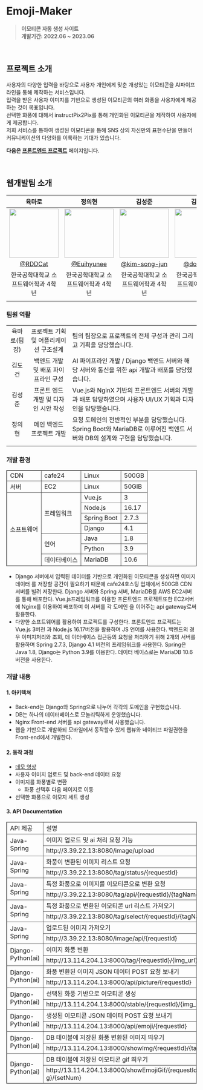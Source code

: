 # Emoji-Maker
> **이모티콘 자동 생성 사이트** <br/> **개발기간: 2022.06 ~ 2023.06** 
<br/>

## 프로젝트 소개 

사용자의 다양한 입력을 바탕으로 사용자 개인에게 맞춘 개성있는 이모티콘을 AI파이프라인을 통해 제작하는 서비스입니다. 
<br>
입력을 받은 사용자 이미지를 기반으로 생성된 이모티콘의 여러 화풍을 사용자에게 제공하는 것이 목표입니다.
<br>
선택한 화풍에 대해서 instructPix2Pix를 통해 개인화된 이모티콘을 제작하여 사용자에게 제공합니다.
<br>
저희 서비스를 통하여 생성된 이모티콘을 통해 SNS 상의 자신만의 표현수단을 만들어 커뮤니케이션의 다양화를 이룩하는 기대가 있습니다. 

**다음은 [프론트엔드 프로젝트](https://github.com/nulzi/MaroMaro)**  페이지입니다. 

<br/>

## 웹개발팀 소개 

|육마로|정의현|김성준|김도건|
|:---:|:---:|:---:|:---:|
|<img width="130px" src="https://avatars.githubusercontent.com/u/55569476?v=4"/>|<img width="130px" src="https://avatars.githubusercontent.com/u/98465697?v=4"/>|<img width="130px" src="https://avatars.githubusercontent.com/u/90247223?v=4"/>|<img width="130px" src="https://avatars.githubusercontent.com/u/102578327?v=4"/>|
|[@RDDCat](https://github.com/RDDcat)|[@Euihyunee](https://github.com/Euihyunee)|[@kim-song-jun](https://github.com/kim-song-jun)|[@dogeonK](https://github.com/dogeonK)|
|한국공학대학교 소프트웨어학과 4학년|한국공학대학교 소프트웨어학과 4학년|한국공학대학교 소프트웨어학과 4학년|한국공학대학교 소프트웨어학과 4학년|
|||||


### 팀원 역활 

||||
|:---:|:---:|:---|
|육마로(팀장)|프로젝트 기획 및 어플리케이션 구조설계|팀의 팀장으로 프로젝트의 전체 구성과 관리 그리고 기획을 담당했습니다.|
|김도건| 백엔드 개발 및 배포 파이프라인 구성|AI 파이프라인 개발 / Django 백엔드 서버와 해당 서버와 통신을 위한 api 개발과 배포를 담당했습니다.|
|김성준| 프론트 엔드 개발 및 디자인 시안 작성|Vue.js와 NginX 기반의 프론트엔드 서버의 개발과 배포 담당하였으며 사용자 UI/UX 기획과 디자인을 담당했습니다.|
|정의현| 메인 백엔드 프로젝트 개발|요청 도메인의 전반적인 부분을 담당했습니다. Spring Boot와 MariaDB로 이루어진 백엔드 서버와 DB의 설계와 구현을 담당했습니다.|
||||

### 개발 환경 

<style>
    .tb{
            border: 2px;
            width: 100%;
            border-collapse: collapse;
            border: 1px solid #444444;
    }
    .tr{
        border:1px solid #444444;
    }
    .tr > td 
    {
        border:1px solid #444444;
    }

</style>

<table class="tb"> 
    <tr class="tr">
        <td> CDN</td>
        <td> cafe24</td>
        <td> Linux</td>
        <td> 500GB</td>
    </tr>
    <tr class="tr">
        <td> 서버</td>
        <td> EC2</td>
        <td> Linux</td>
        <td> 50GIB</td>
    </tr>
    <tr class="tr">
        <td rowspan='7'> 소프트웨어</td>
        <td rowspan='4' > 프레임워크</td>
        <td> Vue.js</td>
        <td> 3</td>
    </tr>
    <tr class="tr">
        <td> Node.js</td>
        <td> 16.17</td>
    </tr>
    <tr class="tr">
        <td> Spring Boot</td>
        <td> 2.7.3</td>
    </tr>
    <tr class="tr">
        <td> Django</td>
        <td> 4.1</td>
    </tr>
    <tr class="tr">
        <td rowspan='2'> 언어 </td>
        <td> Java</td>
        <td> 1.8</td>
    </tr >
    <tr class="tr">
        <td> Python</td>
        <td> 3.9 </td>
    </tr>
    <tr class="tr">
        <td> 데이터베이스</td>
        <td> MariaDB</td>
        <td> 10.6</td>
    </tr>
</table>

- Django 서버에서 입력된 데이터를 기반으로 개인화된 이모티콘을 생성하면 이미지 데이터 를 저장할 공간이 필요하기 때문에 cafe24호스팅 업체에서 500GB CDN 서버를 빌려 저장한다.
Django 서버와 Spring 서버, MariaDB를 AWS EC2서버를 통해 배포한다. Vue.js프레임워크를 이용한 프론트엔드 프로젝트또한 EC2서버에 Nginx를 이용하여 배포하며 이 서버를 각 도메인 을 이어주는 api gateway로써 활용한다.
- 다양한 소프트웨어를 활용하여 프로젝트를 구성한다. 프론트엔드 프로젝트는 Vue.js 3버전 과 Node.js 16.17버전을 활용하며 JS 언어를 사용한다. 백엔드의 경우 이미지처리와 조회, 데 이터베이스 접근등의 요청을 처리하기 위해 2개의 서버를 활용하며 Spring 2.7.3, Django 4.1 버전의 프레임워크를 사용한다. Spring은 Java 1.8, Django는 Python 3.9를 이용한다. 데이터 베이스로는 MariaDB 10.6버전을 사용한다.

### 개발 내용 

#### 1. 아키텍쳐

- Back-end는 Django와 Spring으로 나누어 각각의 도메인을 구현했습니다. 
- DB는 하나의 데이터베이스로 모놀리틱하게 운영했습니다. 
- Nginx Front-end 서버를 api gateway로써 사용했습니다. 
- 웹을 기반으로 개발하되 모바일에서 동작할수 있게 웹뷰와 네이티브 파일권한을 Front-end에서 개발한다. 

#### 2. 동작 과정 

- [데모 영상](https://www.youtube.com/watch?v=AVws_wapf8M)
- 사용자 이미지 업로드 및 back-end 데이터 요청
- 이미지를 화풍별로 변환 
    - 화풍 선택후 다음 페이지로 이동
- 선택한 화풍으로 이모지 세트 생성 


#### 3. API Documentation

<table class='tb'> 
    <tr class="tr">
        <td> API 제공</td>
        <td> 설명 </td>
    </tr>
    <tr class="tr">
        <td rowspan='2'> Java-Spring</td>
        <td> 이미지 업로드 및 ai 처리 요청 기능 </td>
    </tr>
    <tr class="tr">
        <td>  http://3.39.22.13:8080/image/upload</td>
    </tr>
    <tr class="tr">
        <td rowspan='2'> Java-Spring</td>
        <td>  화풍이 변환된 이미지 리스트 요청</td>
    </tr>
    <tr class="tr">
        <td>  http://3.39.22.13:8080/tag/status/{requestId}</td>
    </tr>
    <tr class="tr">
        <td rowspan='2'> Java-Spring</td>
        <td>  특정 화풍으로 이미지를 이모티콘으로 변환 요청</td>
    </tr>
    <tr class="tr">
        <td>  http://3.39.22.13:8080/tag/api/{requestId}/{tagName} </td>
    </tr>
    <tr class="tr">
        <td rowspan='2'> Java-Spring</td>
        <td>  특정 화풍으로 변환된 이모티콘 url 리스트 가져오기</td>
    </tr>
    <tr class="tr">
        <td>  http://3.39.22.13:8080/tag/select/{requestId}/{tagName}</td>
    </tr>
    <tr class="tr">
        <td rowspan='2'> Java-Spring</td>
        <td>  업로드된 이미지 가져오기</td>
    </tr>
    <tr class="tr">
        <td>  http://3.39.22.13:8080/image/api/{requestId}</td>
    </tr>
    <tr class="tr">
        <td rowspan='2'> Django-Python(ai)</td>
        <td> 이미지 화풍 변환</td>
    </tr>
    <tr class="tr">
        <td> http://13.114.204.13:8000/tag/{requestId}/{img_url}</td>
    </tr>
        <tr class="tr">
        <td rowspan='2'> Django-Python(ai)</td>
        <td> 화풍 변환된 이미지 JSON 데이터 POST 요청 보내기</td>
    </tr>
    <tr class="tr">
        <td> http://13.114.204.13:8000/api/picture/{requestId}</td>
    </tr>
    <tr>
        <tr class="tr">
        <td rowspan='2'> Django-Python(ai)</td>
        <td> 선택된 화풍 기반으로 이모티콘 생성</td>
    </tr>
    <tr class="tr">
        <td> http://13.114.204.13:8000/stable/{requestId}/{img_url}/{tag_name}</td>
    </tr>
        <tr class="tr">
        <td rowspan='2'> Django-Python(ai)</td>
        <td> 생성된 이모티콘 JSON 데이터 POST 요청 보내기</td>
    </tr>
    <tr class="tr">
        <td> http://13.114.204.13:8000/api/emoji/{requestId}</td>
    </tr>
    <tr class="tr">
        <td rowspan='2'> Django-Python(ai)</td>
        <td> DB 테이블에 저장된 화풍 변환된 이미지 띄우기</td>
    </tr>
    <tr class="tr">
        <td> http://13.114.204.13:8000/showImg/{requestId}/{tag_name}/{setNum}</td>
    </tr>
    <tr class="tr">
        <td rowspan='2'> Django-Python(ai)</td>
        <td> DB 테이블에 저장된 이모티콘 gif 띄우기</td>
    </tr>
    <tr class="tr">
        <td> http://13.114.204.13:8000/showEmojiGif/{requestId}/{tag_name}/{emojiTa g}/{setNum}</td>
    </tr>
    
</table>

